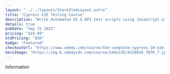 ```yaml
---
layout: "../../layouts/StoreItemLayout.astro"
title: "Cypress E2E Testing Course"
description: "Write Automated UI & API test scripts using JavaScript or TypeScript(E2E Testing Type).."
details: true
pubDate: "Sep 15 2022"
pricing: "$19.99"
oldPricing: "$50"
badge: "Featured"
checkoutUrl: "https://www.udemy.com/course/the-complete-cypress-10-e2e-course/"
heroImage: "https://img-b.udemycdn.com/course/240x135/4329826_f876_7.jpg"
---
```


Information
